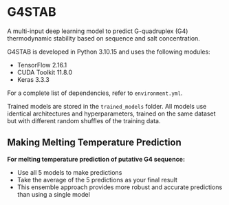 # G4STAB

A multi-input deep learning model to predict G-quadruplex (G4) thermodynamic stability based on sequence and salt concentration.

G4STAB is developed in Python 3.10.15 and uses the following modules:
 - TensorFlow 2.16.1
 - CUDA Toolkit 11.8.0
 - Keras 3.3.3

For a complete list of dependencies, refer to `environment.yml`.

Trained models are stored in the `trained_models` folder. All models use identical architectures and hyperparameters, trained on the same dataset but with different random shuffles of the training data.

## Making Melting Temperature Prediction

**For melting temperature prediction of putative G4 sequence:**
- Use all 5 models to make predictions
- Take the average of the 5 predictions as your final result
- This ensemble approach provides more robust and accurate predictions than using a single model
